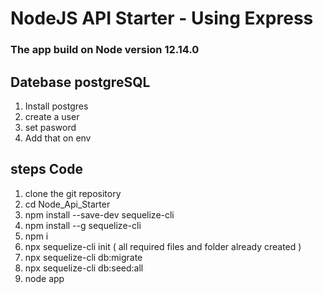 # NodeJS API Starter - Using Express

### The app build on Node version 12.14.0

## Datebase postgreSQL
1. Install postgres
2. create a user
3. set pasword
4. Add that on env

## steps Code
1. clone the git repository
2. cd Node_Api_Starter
3. npm install --save-dev sequelize-cli
4. npm install --g sequelize-cli
4. npm i
5. npx sequelize-cli init ( all required files and folder already created )
6. npx sequelize-cli db:migrate
7. npx sequelize-cli db:seed:all
8. node app

